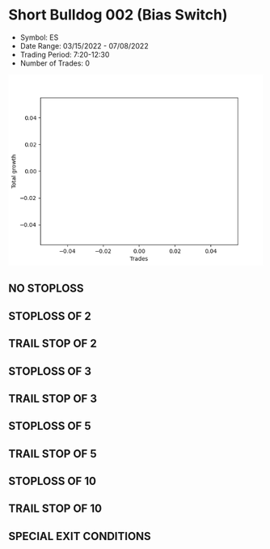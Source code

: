 # Short Bulldog 002 (Bias Switch)
- Symbol: ES
- Date Range: 03/15/2022 - 07/08/2022
- Trading Period: 7:20-12:30
- Number of Trades: 0

![Plot](ShortBulldog002ES(BiasSwitch).png)
## NO STOPLOSS









## STOPLOSS OF 2









## TRAIL STOP OF 2









## STOPLOSS OF 3









## TRAIL STOP OF 3









## STOPLOSS OF 5









## TRAIL STOP OF 5









## STOPLOSS OF 10









## TRAIL STOP OF 10









## SPECIAL EXIT CONDITIONS 



